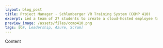 ```yaml
---
layout: blog_post
title: Project Manager - Schlumberger VR Training System (COMP 410)
excerpt: Led a team of 27 students to create a cloud-hosted employee training management platform that serves virtual reality training modules and captures useful trainee analytics. Designed team workflow and worked with client to build a scalable, extensible, & secure system.
preview_image: /assets/files/comp410.png
tags: [C#, Leadership, Azure, Scrum]
---
```

Content